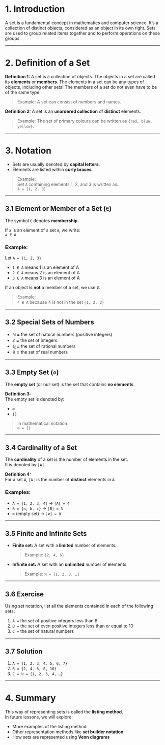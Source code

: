# 1. Introduction

A set is a fundamental concept in mathematics and computer science. It’s a collection of distinct objects, considered as an object in its own right. Sets are used to group related items together and to perform operations on these groups.

---

# 2. Definition of a Set

**Definition 1:** A set is a collection of objects. The objects in a set are called its **elements** or **members**. The elements in a set can be any types of objects, including other sets! The members of a set do not even have to be of the same type.

> Example: A set can consist of numbers and names.

**Definition 2:** A set is an **unordered collection** of **distinct** elements.

> Example: The set of primary colours can be written as `{red, blue, yellow}`.

---

# 3. Notation

- Sets are usually denoted by **capital letters**.
- Elements are listed within **curly braces**.

> Example:  
> Set `A` containing elements 1, 2, and 3 is written as:  
> `A = {1, 2, 3}`

---

## 3.1 Element or Member of a Set (`∈`)

The symbol `∈` denotes **membership**.

If `a` is an element of a set `A`, we write:  
`a ∈ A`

### Example:

Let `A = {1, 2, 3}`

- `1 ∈ A` means 1 is an element of A  
- `2 ∈ A` means 2 is an element of A  
- `3 ∈ A` means 3 is an element of A

If an object is **not** a member of a set, we use `∉`.

> Example:  
> `4 ∉ A` because 4 is not in the set `{1, 2, 3}`

---

## 3.2 Special Sets of Numbers

- **ℕ =** the set of natural numbers (positive integers)  
- **ℤ =** the set of integers  
- **ℚ =** the set of rational numbers  
- **ℝ =** the set of real numbers  

---

## 3.3 Empty Set (`∅`)

The **empty set** (or null set) is the set that contains **no elements**.

**Definition 3:**  
The empty set is denoted by:  
- `∅`  
- `{}`

> In mathematical notation:  
> `∅ = {}`

---

## 3.4 Cardinality of a Set

The **cardinality** of a set is the number of elements in the set.  
It is denoted by `|A|`.

**Definition 4:**  
For a set `A`, `|A|` is the number of **distinct** elements in `A`.

### Examples:

- `A = {1, 2, 3, 4}` → `|A| = 4`  
- `B = {a, b, c}` → `|B| = 3`  
- `∅` (empty set) → `|∅| = 0`

---

## 3.5 Finite and Infinite Sets

- **Finite set:** A set with a **limited** number of elements.  
  > Example: `{2, 4, 6}`

- **Infinite set:** A set with an **unlimited** number of elements.  
  > Example: `ℕ = {1, 2, 3, …}`

---

## 3.6 Exercise

Using set notation, list all the elements contained in each of the following sets:

1. `A =` the set of positive integers less than 8  
2. `B =` the set of even positive integers less than or equal to 10  
3. `C =` the set of natural numbers

---

## 3.7 Solution

1. `A = {1, 2, 3, 4, 5, 6, 7}`  
2. `B = {2, 4, 6, 8, 10}`  
3. `C = ℕ = {1, 2, 3, 4, …}`

---

# 4. Summary

This way of representing sets is called the **listing method**.  
In future lessons, we will explore:
- More examples of the listing method
- Other representation methods like **set builder notation**
- How sets are represented using **Venn diagrams**
